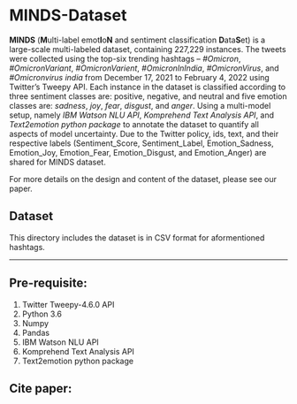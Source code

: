 # MINDS-Dataset
**MINDS** (**M**ulti-label emot**I**o**N** and sentiment classification **D**ata**S**et) is a large-scale multi-labeled dataset, containing 227,229 instances.
The tweets were collected using the top-six trending hashtags – *#Omicron*, *#OmicronVariant*, *#OmicronVarient*, *#OmicronInIndia*, *#OmicronVirus*, and *#Omicronvirus india* from December 17, 2021 to February 4, 2022 using Twitter’s Tweepy API.
Each instance in the dataset is classified according to three sentiment classes are: positive, negative, and neutral and five emotion classes are: *sadness*, *joy*, *fear*, *disgust*, and *anger*. 
Using a multi-model setup, namely *IBM Watson NLU API*, *Komprehend Text Analysis API*, and *Text2emotion python package* to annotate the dataset to quantify all aspects of model uncertainty.
Due to the Twitter policy, ids, text, and their respective labels (Sentiment_Score, Sentiment_Label, Emotion_Sadness, Emotion_Joy, Emotion_Fear, Emotion_Disgust, and Emotion_Anger) are shared for MINDS dataset.

For more details on the design and content of the dataset, please see our paper.

## Dataset
This directory includes the dataset is in CSV format for aformentioned hashtags. 

-------------------------
Pre-requisite:
-------------------------
1. Twitter Tweepy-4.6.0 API
2. Python 3.6
3. Numpy
4. Pandas
5. IBM Watson NLU API
6. Komprehend Text Analysis API
7. Text2emotion python package

## Cite paper:
